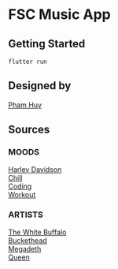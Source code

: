 # FSC Music App

## Getting Started

```
flutter run
```

## Designed by  
[Pham Huy](https://dribbble.com/shots/7103488-Music-Player-App)  

## Sources  
### MOODS  
[Harley Davidson](https://unsplash.acom/photos/wxSb4-Lxt3Y)  
[Chill](https://unsplash.com/photos/ydju9gb6fiI)  
[Coding](https://unsplash.com/photos/GkFQEOubrCo)  
[Workout](https://unsplash.com/photos/OjnH2WPs_Ao)  


### ARTISTS  
[The White Buffalo](https://thewhitebuffalo.com/live-photos/)  
[Buckethead](https://commons.wikimedia.org/wiki/File:Bucketheadgnr.jpg)  
[Megadeth](https://megadeth.com/photo_albums/503860/)  
[Queen](https://www.queenonline.com/gallery)  

